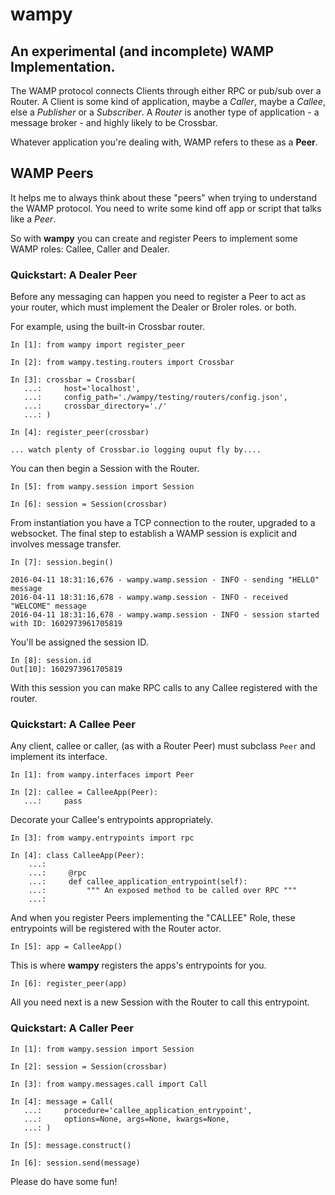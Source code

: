 # wampy

## An experimental (and incomplete) WAMP Implementation.

The WAMP protocol connects Clients through either RPC or pub/sub over a Router. A Client is some kind of application, maybe a *Caller*, maybe a *Callee*, else a *Publisher* or a *Subscriber*. A *Router* is another type of application - a message broker - and highly likely to be Crossbar.

Whatever application you're dealing with, WAMP refers to these as a __Peer__.

## WAMP Peers

It helps me to always think about these "peers" when trying to understand the WAMP protocol. You need to write some kind off app or script that talks like a *Peer*.

So with __wampy__ you can create and register Peers to implement some WAMP roles: Callee, Caller and Dealer.

### Quickstart: A Dealer Peer

Before any messaging can happen you need to register a Peer to act as your router, which must implement the Dealer or Broler roles. or both.

For example, using the built-in Crossbar router.

	In [1]: from wampy import register_peer

	In [2]: from wampy.testing.routers import Crossbar

	In [3]: crossbar = Crossbar(
	   ...: 	host='localhost',
       ...: 	config_path='./wampy/testing/routers/config.json',
       ...: 	crossbar_directory='./'
       ...: )

    In [4]: register_peer(crossbar)

    ... watch plenty of Crossbar.io logging ouput fly by....

You can then begin a Session with the Router.

	In [5]: from wampy.session import Session

	In [6]: session = Session(crossbar)

From instantiation you have a TCP connection to the router, upgraded to a websocket. The final step to establish a WAMP session is explicit and involves message transfer.

	In [7]: session.begin()

	2016-04-11 18:31:16,676 - wampy.wamp.session - INFO - sending "HELLO" message
	2016-04-11 18:31:16,678 - wampy.wamp.session - INFO - received "WELCOME" message
	2016-04-11 18:31:16,678 - wampy.wamp.session - INFO - session started with ID: 1602973961705819

You'll be assigned the session ID.

	In [8]: session.id
	Out[10]: 1602973961705819

With this session you can make RPC calls to any Callee registered with the router.

### Quickstart: A Callee Peer

Any client, callee or caller, (as with a Router Peer) must subclass `Peer` and implement its interface.

	In [1]: from wampy.interfaces import Peer

	In [2]: callee = CalleeApp(Peer):
	   ...:		pass

Decorate your Callee's entrypoints appropriately.

	In [3]: from wampy.entrypoints import rpc

	In [4]: class CalleeApp(Peer):
		...:
		...:     @rpc
		...:     def callee_application_entrypoint(self):
		...:         """ An exposed method to be called over RPC """
		...:

And when you register Peers implementing the "CALLEE" Role, these entrypoints will be registered with the Router actor.

	In [5]: app = CalleeApp()

This is where __wampy__ registers the apps's entrypoints for you.

	In [6]: register_peer(app)

All you need next is a new Session with the Router to call this entrypoint.

### Quickstart: A Caller Peer

	In [1]: from wampy.session import Session

	In [2]: session = Session(crossbar)

	In [3]: from wampy.messages.call import Call

	In [4]: message = Call(
	   ...: 	procedure='callee_application_entrypoint',
	   ...: 	options=None, args=None, kwargs=None,
	   ...: )

	In [5]: message.construct()

	In [6]: session.send(message)

Please do have some fun!
